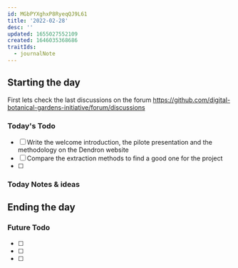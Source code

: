 ```yaml
---
id: MGbPYXghxP8RyeqQJ9L61
title: '2022-02-28'
desc: ''
updated: 1655027552109
created: 1646035368686
traitIds:
  - journalNote
---
```


## Starting the day

First lets check the last discussions on the forum https://github.com/digital-botanical-gardens-initiative/forum/discussions

### Today's Todo 

- [ ] Write the welcome introduction, the pilote presentation and the methodology on the Dendron website
- [ ] Compare the extraction methods to find a good one for the project
- [ ] 

### Today Notes & ideas




## Ending the day

### Future Todo

- [ ]
- [ ] 
- [ ] 
